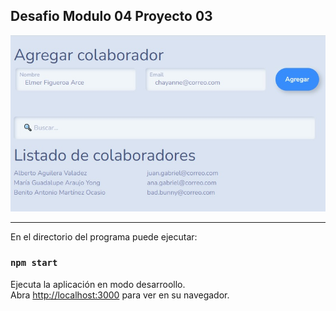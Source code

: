## Desafio Modulo 04 Proyecto 03


![Screenshot](https://github.com/mdcabezas/desafio_mod04_03/blob/master/public/screenshot.jpg)

***

En el directorio del programa puede ejecutar:

### `npm start`

Ejecuta la aplicación en modo desarroollo.\
Abra [http://localhost:3000](http://localhost:3000) para ver en su navegador.